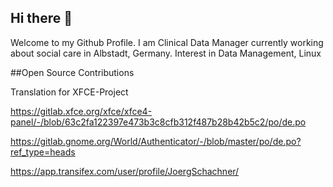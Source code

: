 ## Hi there 👋
Welcome to my Github Profile. I am Clinical Data Manager currently working about social care in Albstadt, Germany. Interest in Data Management, Linux

##Open Source Contributions

Translation for XFCE-Project 

https://gitlab.xfce.org/xfce/xfce4-panel/-/blob/63c2fa122397e473b3c8cfb312f487b28b42b5c2/po/de.po

https://gitlab.gnome.org/World/Authenticator/-/blob/master/po/de.po?ref_type=heads

https://app.transifex.com/user/profile/JoergSchachner/
